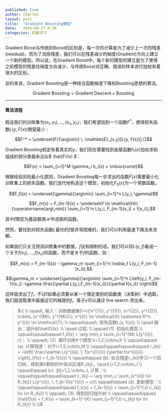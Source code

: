 ```yaml
---
published: true
author: Charles
layout: post
title:  "Gradient Boosting模型"
date:   2016-06-27 8:30
categories: 机器学习
---
```


Gradient Boost与传统的Boost的区别是，每一次的计算是为了减少上一次的残差(residual)，而为了消除残差，我们可以在残差减少的梯度(Gradient)方向上建立一个新的模型。所以说，在Gradient Boost中，每个新的模型的建立是为了使得之前模型的残差往梯度方向减少，与传统Boost对正确、错误的样本进行加权有着很大的区别。

总的来说，Gradient Boosting是一种结合函数梯度下降和Boosting思想的算法。

$$\text{Gradient Boosting} = \text{Gradient Descent} + \text{Boosting}$$

---

#### 算法流程

假设我们的训练集为${(x_1,y_1),…,(x_n,y_n)}$，我们希望找到一个函数$F^*$，使得损失函数$L(y,F(x))$期望最小：

$$F^* = \underset{F}{\arg\min} \, \mathbb{E}_{x,y}[L(y, F(x))].{}$$

Gradient Boosting假定有着真实的$y$，我们现在需要找到由基函数$h_i(x)$加权求和组成的弱分类器来近似$ \hat{F}(x) $：

$$F(x) = \sum_{i=1}^M \gamma_i h_i(x) + \mbox{const}$$

根据经验风险最小化原则，Gradient Boosting每一步求出的函数$\hat{F}(x)$需要最小化训练集上的损失函数。我们迭代地构造这个模型，初始化$F_0(x)$为一个常数函数。

$$F_0(x) = \underset{\gamma}{\arg\min} \sum_{i=1}^n L(y_i, \gamma)$$

$$F_m(x) = F_{m-1}(x) + \underset{f \in \mathcal{H}}{\operatorname{arg\,min}} \sum_{i=1}^n L(y_i, F_{m-1}(x_i) + f(x_i)),$$

其中$f$限定为基函数类$\mathcal{H}$中选取的函数。

然而，要找到对损失函数$L$最优的$f$是非常困难的，我们可以利用最速下降法来求解。

如果我们只关注预测训练集中的数据，$f$没有限制的话。我们可以将$L(y,f)$看成一个关于$f(x_1),...,f(x_n)$的函数，而不是关于$f$的函数，则：

$$F_m(x) = F_{m-1}(x) - \gamma_m \sum_{i=1}^n \nabla_f L(y_i, F_{m-1}(x_i)),$$

$$\gamma_m = \underset{\gamma}{\arg\min} \sum_{i=1}^n L\left(y_i, F_{m-1}(x_i) -\gamma \frac{\partial L(y_i,F_{m-1}(x_i))}{\partial f(x_i)} \right)$$

这样就求出了$f$，不过f如果必须要从某一个限定类别的函数类（决策树）中选取，我们就选取类中最接近它的梯度的$f$。乘子$\gamma$可以通过 line search 求出来。


> $\{ \\   \quad\, 输入：训练数据集D=\{(x^{(1)}, y^{(1)}), (x^{(2)}, y^{(2)}), \cdots, (x^{(M)}, y^{(M)})\}, x^{(i)} \in \mathcal{X} \subseteq R^n, y^{(i)} \in \mathcal{Y}; \\   \qquad\quad\; 损失函数L(y, f(x)); \\   \quad 输出：提升树\hat{f}(x). \\   \quad 过程: \\   \qquad (1). 初始化模型 \\   \qquad\qquad\qquad f_0(x) = \arg \min_c \sum_{i=1}^{M} L(y^{(i)}, c)； \\   \qquad\; (2). 循环训练K个模型 k=1,2,\cdots,K \\   \qquad\qquad (a). 计算残差：对于i=1,2,\cdots,M \\   \qquad\qquad\qquad\qquad r_{ki} = -\left[ \frac{\partial L(y^{(i)}, \; f(x^{(i)}))} {\partial f(x^{(i)})} \right]_{f(x) = f_{k-1}(x)} \\   \qquad\qquad (b). 拟合残差r_{ki}学习一个回归树，得到第k颗树的叶结点区域R_{kj}，\quad j=1,2,\cdots,J \\   \qquad\qquad (c). 对j=1,2,\cdots,J, 计算：\\   \qquad\qquad\qquad\qquad c_{kj} = \arg \min_c \sum_{x^{(i)} \in R_{kj}} L(y^{(i)}, \; f_{k-1}(x^{(i)}) + c)\\   \qquad\qquad (d). 更新模型：\\   \qquad\qquad\qquad\qquad    f_k(x) = f_{k-1}(x) + \sum_{j=1}^{J} c_{kj} I(x \in R_{kj}) \\   \qquad\; (3). 得到回归提升树 \\   \qquad\qquad\qquad \hat{f}(x) = f_K(x) = \sum_{k=1}^{K} \sum_{j=1}^{J} c_{kj} I(x \in R_{kj}) \\    \}$

